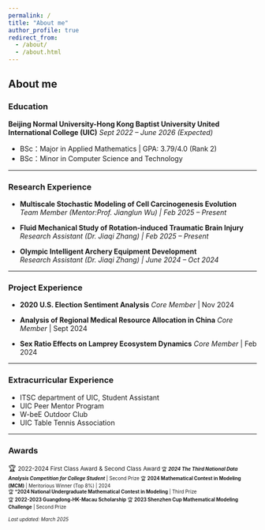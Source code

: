 ```yaml
---
permalink: /
title: "About me"
author_profile: true
redirect_from: 
  - /about/
  - /about.html
---
```

## About me
### Education
**Beijing Normal University-Hong Kong Baptist University United International College (UIC)** 
*Sept 2022 – June 2026 (Expected)*  
- BSc：Major in Applied Mathematics | GPA: 3.79/4.0 (Rank 2)  
- BSc：Minor in Computer Science and Technology  

---

### Research Experience
* **Multiscale Stochastic Modeling of Cell Carcinogenesis Evolution**  
  *Team Member (Mentor:Prof. Jianglun Wu) | Feb 2025 – Present*    

* **Fluid Mechanical Study of Rotation-induced Traumatic Brain Injury**  
  *Research Assistant (Dr. Jiaqi Zhang) | Feb 2025 – Present*  

* **Olympic Intelligent Archery Equipment Development**  
  *Research Assistant (Dr. Jiaqi Zhang) | June 2024 – Oct 2024*  
  

---

### Project Experience
* **2020 U.S. Election Sentiment Analysis** 
  *Core Member* | Nov 2024

* **Analysis of Regional Medical Resource Allocation in China** 
  *Core Member* | Sept 2024

* **Sex Ratio Effects on Lamprey Ecosystem Dynamics** 
  *Core Member* | Feb 2024 
 

---

### Extracurricular Experience
- ITSC department of UIC, Student Assistant
- UIC Peer Mentor Program
- W-beE Outdoor Club
- UIC Table Tennis Association


---

### Awards
🏆 <small>2022-2024 First Class Award & Second Class Award<small>
🏆 ***2024 The Third National Data Analysis Competition for College Student*** | Second Prize
🏆 **2024 Mathematical Contest in Modeling (MCM)** | Meritorious Winner (Top 8%) | 2024  
🏆 ***2024 National Undergraduate Mathematical Contest in Modeling** | Third Prize  
🏆 **2022-2023 Guangdong-HK-Macau Scholarship** 
🏆 **2023 Shenzhen Cup Mathematical Modeling Challenge** | Second Prize


*Last updated: March 2025*  
